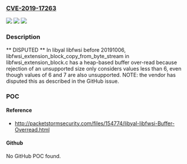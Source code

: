 ### [CVE-2019-17263](https://cve.mitre.org/cgi-bin/cvename.cgi?name=CVE-2019-17263)
![](https://img.shields.io/static/v1?label=Product&message=n%2Fa&color=blue)
![](https://img.shields.io/static/v1?label=Version&message=n%2Fa&color=blue)
![](https://img.shields.io/static/v1?label=Vulnerability&message=n%2Fa&color=brighgreen)

### Description

** DISPUTED ** In libyal libfwsi before 20191006, libfwsi_extension_block_copy_from_byte_stream in libfwsi_extension_block.c has a heap-based buffer over-read because rejection of an unsupported size only considers values less than 6, even though values of 6 and 7 are also unsupported. NOTE: the vendor has disputed this as described in the GitHub issue.

### POC

#### Reference
- http://packetstormsecurity.com/files/154774/libyal-libfwsi-Buffer-Overread.html

#### Github
No GitHub POC found.

